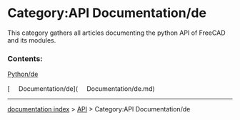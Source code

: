 # Category:API Documentation/de
This category gathers all articles documenting the python API of FreeCAD and its modules.

### Contents:

[Python/de](Python/de.md)

[<img src="images/Property.png" style="width:16px"> Documentation/de](<img src="images/Property.png" style="width:16px"> Documentation/de.md)

---
[documentation index](../README.md) > [API](Category_API.md) > Category:API Documentation/de

